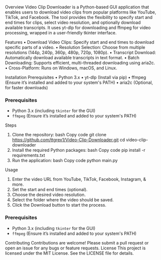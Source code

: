 Overview
Video Clip Downloader is a Python-based GUI application that enables users to download video clips from popular platforms like YouTube, TikTok, and Facebook. The tool provides the flexibility to specify start and end times for clips, select video resolution, and optionally download available transcripts. It uses yt-dlp for downloading and ffmpeg for video processing, wrapped in a user-friendly tkinter interface.

Features
•	Download Video Clips: Specify start and end times to download specific parts of a video.
•	Resolution Selection: Choose from multiple resolutions (144p, 240p, 360p, 480p, 720p, 1080p).
•	Transcript Download: Automatically download available transcripts in text format.
•	Batch Downloading: Supports efficient, multi-threaded downloading using aria2c.
•	Cross-Platform: Runs on Windows, macOS, and Linux.

Installation
Prerequisites
•	Python 3.x
•	yt-dlp (Install via pip)
•	ffmpeg (Ensure it’s installed and added to your system's PATH)
•	aria2c (Optional, for faster downloads)
### Prerequisites
- Python 3.x (including `tkinter` for the GUI)
- `ffmpeg` (Ensure it’s installed and added to your system's PATH)

Steps
1.	Clone the repository:
bash
Copy code
git clone https://github.com/ttgrex1/Video-Clip-Downloader.git
cd video-clip-downloader
2.	Install the required Python packages:
bash
Copy code
pip install -r requirements.txt
3.	Run the application:
bash
Copy code
python main.py

Usage
1.	Enter the video URL from YouTube, TikTok, Facebook, Instagram, & more.
2.	Set the start and end times (optional).
3.	Choose the desired video resolution.
4.	Select the folder where the video should be saved.
5.	Click the Download button to start the process.

### Prerequisites
- Python 3.x (including `tkinter` for the GUI)
- `ffmpeg` (Ensure it’s installed and added to your system's PATH)

Contributing
Contributions are welcome! Please submit a pull request or open an issue for any bugs or feature requests.
License
This project is licensed under the MIT License. See the LICENSE file for details.

